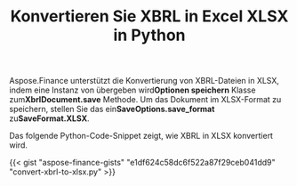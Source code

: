 ﻿---
title: Konvertieren Sie XBRL in Excel XLSX in Python
linktitle: Wandeln Sie XBRL in XLSX um
type: docs
weight: 10
url: /de/python-net/convert-xbrl-to-xlsx/
description: Python Finance Bibliothek API unterstützt die Konvertierung von XBRL-Dateien in Excel XLSX. Bitte beachten Sie den in diesem Artikel bereitgestellten Code.
---
 Aspose.Finance unterstützt die Konvertierung von XBRL-Dateien in XLSX, indem eine Instanz von übergeben wird**Optionen speichern** Klasse zum**XbrlDocument.save** Methode. Um das Dokument im XLSX-Format zu speichern, stellen Sie das ein**SaveOptions.save_format** zu**SaveFormat.XLSX**.

Das folgende Python-Code-Snippet zeigt, wie XBRL in XLSX konvertiert wird.

{{< gist "aspose-finance-gists" "e1df624c58dc6f522a87f29ceb041dd9" "convert-xbrl-to-xlsx.py" >}}
